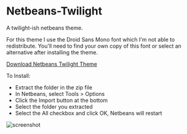 Netbeans-Twilight
=================

A twilight-ish netbeans theme.

For this theme I use the Droid Sans Mono font which I'm not able to redistribute.  You'll need to find your own copy of this font or select an alternative after installing the theme.

<a href="https://github.com/websiteduck/Netbeans-Twilight/zipball/master">Download Netbeans Twilight Theme</a>

To Install:
- Extract the folder in the zip file
- In Netbeans, select Tools > Options
- Click the Import button at the bottom
- Select the folder you extracted
- Select the All checkbox and click OK, Netbeans will restart

![screenshot](https://github.com/websiteduck/Netbeans-Twilight/raw/master/screenshot.png)